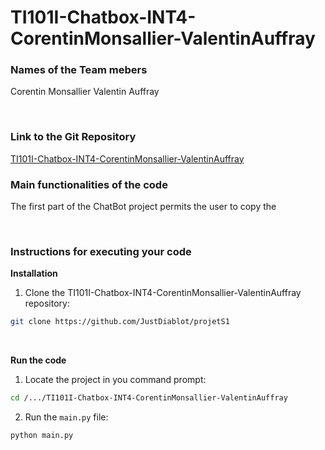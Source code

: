 # TI101I-Chatbox-INT4-CorentinMonsallier-ValentinAuffray


### Names of the Team mebers
Corentin Monsallier
Valentin Auffray

&nbsp;

### Link to the Git Repository
[TI101I-Chatbox-INT4-CorentinMonsallier-ValentinAuffray](https://github.com/JustDiablot/projetS1)


### Main functionalities of the code
The first part of the ChatBot project permits the user to copy the 

&nbsp;

### Instructions for executing your code
**Installation**
1. Clone the TI101I-Chatbox-INT4-CorentinMonsallier-ValentinAuffray repository:
```sh
git clone https://github.com/JustDiablot/projetS1
```

&nbsp;

**Run the code**
1. Locate the project in you command prompt:
```sh
cd /.../TI101I-Chatbox-INT4-CorentinMonsallier-ValentinAuffray
```

2. Run the `main.py` file:
```sh
python main.py
```